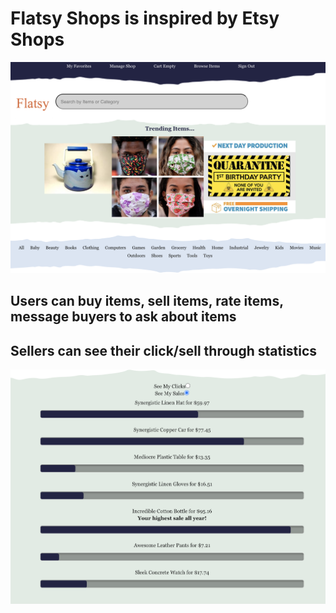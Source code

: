 <h1>Flatsy Shops is inspired by Etsy Shops</h1>
<img src='./mainpage.png' alt='mainpage' />
<h2>Users can buy items, sell items, rate items, message buyers to ask about items</h2>


<h2>Sellers can see their click/sell through statistics</h2>
<img src='./stats.png' alt='stats' />
